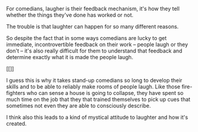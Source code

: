 ---
---

For comedians, laugher is their feedback mechanism, it's how they tell whether the things they've done has worked or not. 

The trouble is that laughter can happen for so many different reasons.

So despite the fact that in some ways comedians are lucky to get immediate, incontrovertible feedback on their work – people laugh or they don't – it's also really difficult for them to understand that feedback and determine exactly what it is made the people laugh.

[[]]

I guess this is why it takes stand-up comedians so long to develop their skills and to be able to reliably make rooms of people laugh. Like those fire-fighters who can sense a house is going to collapse, they have  spent so much time on the job that they that trained themselves to pick up cues that sometimes not even they are able to consciously describe. 

I think also this leads to a kind of mystical attitude to laughter and how it's created. 